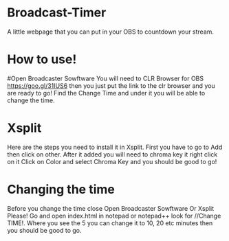 # Broadcast-Timer
A little webpage that you can put in your OBS to countdown your stream. 


# How to use!

#Open Broadcaster Sowftware 
You will need to CLR Browser for OBS https://goo.gl/31IUS6 then you just put the link to the clr browser and you are ready to go! 
Find the Change Time and under it you will be able to change the time. 
# Xsplit
Here are the steps you need to install it in Xsplit. First you have to go to Add then click on other. After it added you will need to chroma key it right click on it Click on Color and 
select Chroma Key and you should be good to go!

# Changing the time

Before you change the time close  Open Broadcaster Sowftware Or Xsplit Please!
Go and open index.html in notepad or notepad++ look for //Change TIME!. Where you see the 5 you can change it to 10, 20 etc minutes
then you should be good to go. 
